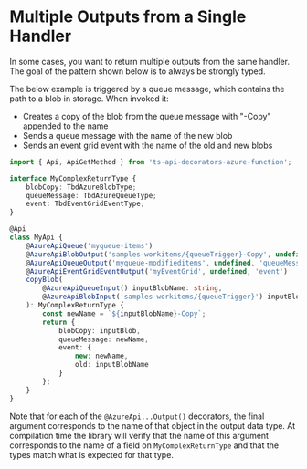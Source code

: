 # Multiple Outputs from a Single Handler
In some cases, you want to return multiple outputs from the same handler. The goal of the pattern shown below is to always be strongly typed.

The below example is triggered by a queue message, which contains the path to a blob in storage. When invoked it:
- Creates a copy of the blob from the queue message with "-Copy" appended to the name
- Sends a queue message with the name of the new blob
- Sends an event grid event with the name of the old and new blobs

```typescript
import { Api, ApiGetMethod } from 'ts-api-decorators-azure-function';

interface MyComplexReturnType {
	blobCopy: TbdAzureBlobType;
	queueMessage: TbdAzureQueueType;
	event: TbdEventGridEventType;
}

@Api
class MyApi {
	@AzureApiQueue('myqueue-items')
	@AzureApiBlobOutput('samples-workitems/{queueTrigger}-Copy', undefined, 'blobCopy')
	@AzureApiQueueOutput('myqueue-modifieditems', undefined, 'queueMessage')
	@AzureApiEventGridEventOutput('myEventGrid', undefined, 'event')
	copyBlob(
		@AzureApiQueueInput() inputBlobName: string,
		@AzureApiBlobInput('samples-workitems/{queueTrigger}') inputBlob: TbdAzureBlobType,
	): MyComplexReturnType {
		const newName = `${inputBlobName}-Copy`;
		return {
			blobCopy: inputBlob,
			queueMessage: newName,
			event: {
				new: newName,
				old: inputBlobName
			}
		};
	}
}
```

Note that for each of the `@AzureApi...Output()` decorators, the final argument corresponds to the name of that object in the output data type. At compilation time the library will verify that the name of this argument corresponds to the name of a field on `MyComplexReturnType` and that the types match what is expected for that type.
